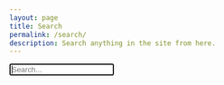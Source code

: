 ```yaml
---
layout: page
title: Search
permalink: /search/
description: Search anything in the site from here.
---
```





<!-- Html Elements for Search -->
<div id="search-container">
<input type="text" id="search-input" placeholder="Search..." autofocus>
</div>
<div id="results-container"></div>

<!-- Script pointing to jekyll-search.js -->
<script src="{{site.baseurl}}/assets/js/jekyll-search.min.js"></script>
<script>
  window.simpleJekyllSearch = new SimpleJekyllSearch({
    searchInput: document.getElementById('search-input'),
    resultsContainer: document.getElementById('results-container'),
    json: '{{ site.baseurl }}/search.json',
    searchResultTemplate: '<li><a href="{url}">{title}</a></li>',
    noResultsText: 'No results found',
    limit: 20,
    fuzzy: false,
    exclude: 
  })
</script>
